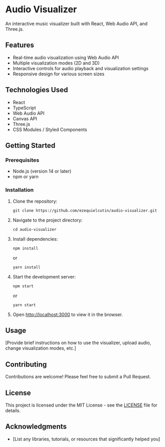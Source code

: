 # Audio Visualizer

An interactive music visualizer built with React, Web Audio API, and Three.js.

## Features

- Real-time audio visualization using Web Audio API
- Multiple visualization modes (2D and 3D)
- Interactive controls for audio playback and visualization settings
- Responsive design for various screen sizes

## Technologies Used

- React
- TypeScript
- Web Audio API
- Canvas API
- Three.js
- CSS Modules / Styled Components

## Getting Started

### Prerequisites

- Node.js (version 14 or later)
- npm or yarn

### Installation

1. Clone the repository:
   ```
   git clone https://github.com/ezequielcutin/audio-visualizer.git
   ```

2. Navigate to the project directory:
   ```
   cd audio-visualizer
   ```

3. Install dependencies:
   ```
   npm install
   ```
   or
   ```
   yarn install
   ```

4. Start the development server:
   ```
   npm start
   ```
   or
   ```
   yarn start
   ```

5. Open [http://localhost:3000](http://localhost:3000) to view it in the browser.

## Usage

[Provide brief instructions on how to use the visualizer, upload audio, change visualization modes, etc.]

## Contributing

Contributions are welcome! Please feel free to submit a Pull Request.

## License

This project is licensed under the MIT License - see the [LICENSE](LICENSE) file for details.

## Acknowledgments

- [List any libraries, tutorials, or resources that significantly helped you]
